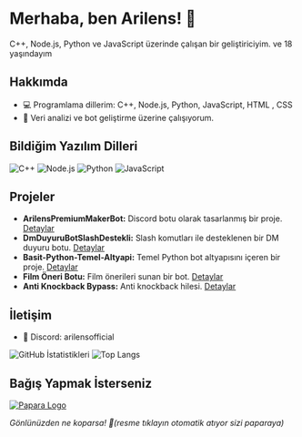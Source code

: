 # Merhaba, ben Arilens! 👋
C++, Node.js, Python ve JavaScript üzerinde çalışan bir geliştiriciyim.
ve 18 yaşındayım
## Hakkımda
- 💻 Programlama dillerim: C++, Node.js, Python, JavaScript, HTML , CSS
- 🌱 Veri analizi ve bot geliştirme üzerine çalışıyorum.

## Bildiğim Yazılım Dilleri

<p align="left">
  <img src="https://img.shields.io/badge/C++-00599C?style=for-the-badge&logo=cplusplus&logoColor=white" alt="C++" />
  <img src="https://img.shields.io/badge/Node.js-339933?style=for-the-badge&logo=nodedotjs&logoColor=white" alt="Node.js" />
  <img src="https://img.shields.io/badge/Python-3776AB?style=for-the-badge&logo=python&logoColor=white" alt="Python" />
  <img src="https://img.shields.io/badge/JavaScript-F7DF1E?style=for-the-badge&logo=javascript&logoColor=black" alt="JavaScript" />
</p>

## Projeler
- **ArilensPremiumMakerBot:** Discord botu olarak tasarlanmış bir proje. [Detaylar](https://github.com/ArilensOfficial/ArilensPremiumMakerBot)
- **DmDuyuruBotSlashDestekli:** Slash komutları ile desteklenen bir DM duyuru botu. [Detaylar](https://github.com/ArilensOfficial/DmDuyuruBotSlashDestekli)
- **Basit-Python-Temel-Altyapi:** Temel Python bot altyapısını içeren bir proje. [Detaylar](https://github.com/ArilensOfficial/Basit-Python-Temel-Altyapi)
- **Film Öneri Botu:** Film önerileri sunan bir bot. [Detaylar](https://github.com/ArilensOfficial/-Film-neri-Botu-)
- **Anti Knockback Bypass:** Anti knockback hilesi. [Detaylar](https://github.com/ArilensOfficial/Anti_Knockback-Bypass)

## İletişim
- 💬 Discord: arilensofficial

![GitHub İstatistikleri](https://github-readme-stats.vercel.app/api?username=ArilensOfficial&show_icons=true&theme=radical&count_private=true&include_all_commits=true)
![Top Langs](https://github-readme-stats.vercel.app/api/top-langs/?username=ArilensOfficial&layout=compact&theme=radical&card_width=300&langs_count=4&langs=python,javascript,c++)

## Bağış Yapmak İsterseniz

[![Papara Logo](https://fintechistanbul.org/wp-content/uploads/2023/08/papara_Logo_yeni.jpg)](https://ppr.ist/1s0VweSYo)

*Gönlünüzden ne koparsa! 🙏(resme tıklayın otomatik atıyor sizi paparaya)*
